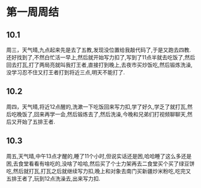 # 第一周周结

## 10.1
  周三，天气晴,九点起来先是去了五教,发现没位置给我敲代码了,于是又跑去四教.还好找到了,不然白忙活一早上,然后就开始写力扣了,写到了11点半就去吃饭了,然后回去打瓦,打了两局亮就叫我打王者,直接打到晚上,去夜市买炒饭吃,然后锻炼洗澡,没学习忍不住又打王者打到将近三点,明天不能打了.
## 10.2
  周四，天气晴,将近12点醒的,洗漱一下吃饭回来写力扣,学了好久,学乏了就打瓦,然后吃晚饭了,回来再学一会,然后锻炼去了,然后洗澡,今晚和兄弟们打视频聊聊天,然后又开始了五排王者.
## 10.3
  周五,天气晴,中午13点才醒的,睡了11个小时,但说实话还是困,哈哈睡了这么多还是困,去食堂看看有啥吃的,没啥了哈哈,然后买了个士力架再去二食堂买个买了绿豆饼吃,然后就打瓦,打瓦之后就继续写力扣,晚上和对象去南门买新疆炒米粉吃,吃完又五排王者了,玩到12点洗澡去,出来写力扣.